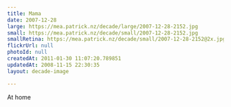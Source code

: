 ```yaml
---
title: Mama
date: 2007-12-28
large: https://mea.patrick.nz/decade/large/2007-12-28-2152.jpg
small: https://mea.patrick.nz/decade/small/2007-12-28-2152.jpg
smallRetina: https://mea.patrick.nz/decade/small/2007-12-28-2152@2x.jpg
flickrUrl: null
photoId: null
createdAt: 2011-01-30 11:07:20.789851
updatedAt: 2008-11-15 22:30:35
layout: decade-image

---
```

At home
